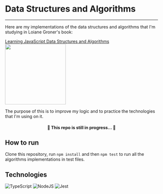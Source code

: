 # Data Structures and Algorithms
---

Here are my implementations of the data structures and algorithms that I'm studying in Loiane Groner's book:

<a href="https://www.amazon.com/Learning-JavaScript-Data-Structures-Algorithms/dp/1788623878">Learning JavaScript Data Structures and Algorithms
  <img src="https://images-na.ssl-images-amazon.com/images/I/41oSXp3VztL._SX404_BO1,204,203,200_.jpg" height="200px"/>
</a> 

The purpose of this is to improve my logic and to practice the technologies that I'm using on it.


<h4 align="center"> 
	🚧  This repo is still in progress...  🚧
</h4>

How to run
---
Clone this repository, run `npm install` and then `npm test` to run all the algorithms implementations in test files.

Technologies
---
<img alt="TypeScript" src="https://img.shields.io/badge/typescript%20-%23007ACC.svg?&style=for-the-badge&logo=typescript&logoColor=white"/>
<img alt="NodeJS" src="https://img.shields.io/badge/node.js%20-%2343853D.svg?&style=for-the-badge&logo=node.js&logoColor=white"/>
<img alt="Jest" src="https://img.shields.io/badge/-jest-%23C21325?&style=for-the-badge&logo=jest&logoColor=white"/>